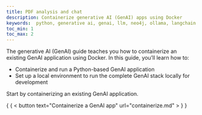 ```yaml
---
title: PDF analysis and chat
description: Containerize generative AI (GenAI) apps using Docker
keywords:  python, generative ai, genai, llm, neo4j, ollama, langchain
toc_min: 1
toc_max: 2
---
```


The generative AI (GenAI) guide teaches you how to containerize an existing GenAI application using Docker. In this guide, you’ll learn how to:

* Containerize and run a Python-based GenAI application
* Set up a local environment to run the complete GenAI stack locally for development

Start by containerizing an existing GenAI application.

{ { < button text="Containerize a GenAI app" url="containerize.md" > } }
